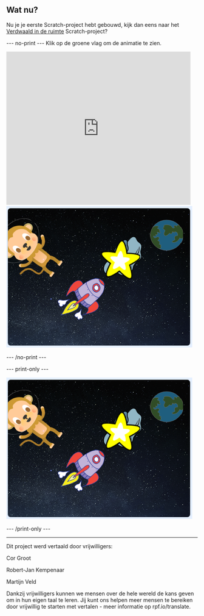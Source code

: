 ## Wat nu?

Nu je je eerste Scratch-project hebt gebouwd, kijk dan eens naar het [Verdwaald in de ruimte](https://projects.raspberrypi.org/nl-NL/projects/lost-in-space?utm_source=pathway&utm_medium=whatnext&utm_campaign=projects) Scratch-project?

--- no-print --- Klik op de groene vlag om de animatie te zien.

<div class="scratch-preview">
  <iframe allowtransparency="true" width="485" height="402" src="https://scratch.mit.edu/projects/embed/334689737/?autostart=false" frameborder="0" scrolling="no"></iframe>
  <img src="images/space-final.png">
</div>

--- /no-print ---

--- print-only ---

![Voltooid project](images/space-final.png)

--- /print-only ---

***

Dit project werd vertaald door vrijwilligers:

Cor Groot

Robert-Jan Kempenaar

Martijn Veld

Dankzij vrijwilligers kunnen we mensen over de hele wereld de kans geven om in hun eigen taal te leren. Jij kunt ons helpen meer mensen te bereiken door vrijwillig te starten met vertalen - meer informatie op rpf.io/translate.
